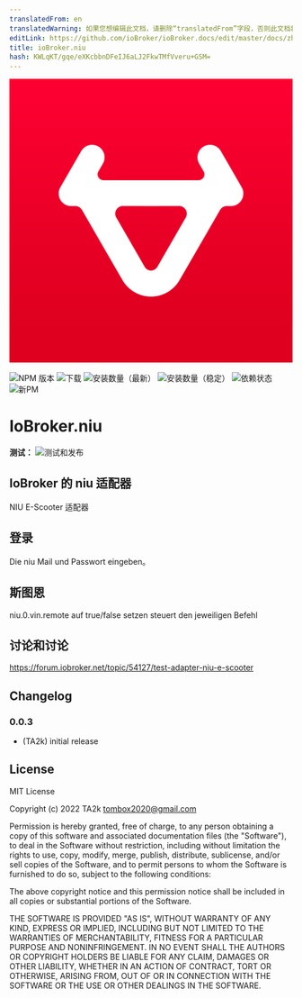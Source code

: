 ```yaml
---
translatedFrom: en
translatedWarning: 如果您想编辑此文档，请删除“translatedFrom”字段，否则此文档将再次自动翻译
editLink: https://github.com/ioBroker/ioBroker.docs/edit/master/docs/zh-cn/adapterref/iobroker.niu/README.md
title: ioBroker.niu
hash: KWLqKT/gqe/eXKcbbnDFeIJ6aLJ2FkwTMfVveru+GSM=
---
```

![标识](../../../en/adapterref/iobroker.niu/admin/niu.png)

![NPM 版本](https://img.shields.io/npm/v/iobroker.niu.svg)
![下载](https://img.shields.io/npm/dm/iobroker.niu.svg)
![安装数量（最新）](https://iobroker.live/badges/niu-installed.svg)
![安装数量（稳定）](https://iobroker.live/badges/niu-stable.svg)
![依赖状态](https://img.shields.io/david/TA2k/iobroker.niu.svg)
![新PM](https://nodei.co/npm/iobroker.niu.png?downloads=true)

# IoBroker.niu
**测试：** ![测试和发布](https://github.com/TA2k/ioBroker.niu/workflows/Test%20and%20Release/badge.svg)

## IoBroker 的 niu 适配器
NIU E-Scooter 适配器

## 登录
Die niu Mail und Passwort eingeben。

## 斯图恩
niu.0.vin.remote auf true/false setzen steuert den jeweiligen Befehl

## 讨论和讨论
<https://forum.iobroker.net/topic/54127/test-adapter-niu-e-scooter>

## Changelog

### 0.0.3
* (TA2k) initial release

## License
MIT License

Copyright (c) 2022 TA2k <tombox2020@gmail.com>

Permission is hereby granted, free of charge, to any person obtaining a copy
of this software and associated documentation files (the "Software"), to deal
in the Software without restriction, including without limitation the rights
to use, copy, modify, merge, publish, distribute, sublicense, and/or sell
copies of the Software, and to permit persons to whom the Software is
furnished to do so, subject to the following conditions:

The above copyright notice and this permission notice shall be included in all
copies or substantial portions of the Software.

THE SOFTWARE IS PROVIDED "AS IS", WITHOUT WARRANTY OF ANY KIND, EXPRESS OR
IMPLIED, INCLUDING BUT NOT LIMITED TO THE WARRANTIES OF MERCHANTABILITY,
FITNESS FOR A PARTICULAR PURPOSE AND NONINFRINGEMENT. IN NO EVENT SHALL THE
AUTHORS OR COPYRIGHT HOLDERS BE LIABLE FOR ANY CLAIM, DAMAGES OR OTHER
LIABILITY, WHETHER IN AN ACTION OF CONTRACT, TORT OR OTHERWISE, ARISING FROM,
OUT OF OR IN CONNECTION WITH THE SOFTWARE OR THE USE OR OTHER DEALINGS IN THE
SOFTWARE.